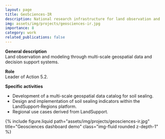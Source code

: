 ```yaml
---
layout: page
title: GeoSciences-IR
description: National research infrastructure for land observation and modeling.
img: assets/img/projects/geosciences-ir.jpg
importance: 8
category: work
related_publications: false
---
```


**General description**  
Land observation and modeling through multi-scale geospatial data and decision support systems.

**Role**  
Leader of Action 5.2.

**Specific activities**

- Development of a multi-scale geospatial data catalog for soil sealing.
- Design and implementation of soil sealing indicators within the LandSupport-Regions platform.
- Regional use cases derived from LandSupport.

<div class="row">
  <div class="col-sm mt-3 mt-md-0">
    {% include figure.liquid path="assets/img/projects/geosciences-ir.jpg" title="Geosciences dashboard demo" class="img-fluid rounded z-depth-1" %}
  </div>
</div>
